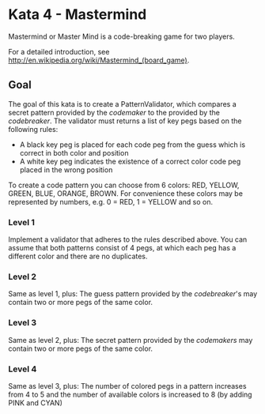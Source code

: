 # Kata 4 - Mastermind

Mastermind or Master Mind is a code-breaking game for two players.

For a detailed introduction, see http://en.wikipedia.org/wiki/Mastermind_(board_game).


## Goal

The goal of this kata is to create a PatternValidator, which compares a secret pattern provided by the 
_codemaker_ to the provided by the _codebreaker_. The validator must returns a list of key pegs based on the
following rules:
- A black key peg is placed for each code peg from the guess which is correct in both color and position
- A white key peg indicates the existence of a correct color code peg placed in the wrong position

To create a code pattern you can choose from 6 colors: RED, YELLOW, GREEN, BLUE, ORANGE, BROWN. For convenience
these colors may be represented by numbers, e.g. 0 = RED, 1 = YELLOW and so on.


### Level 1

Implement a validator that adheres to the rules described above. You can assume that both patterns consist of 4 pegs,
at which each peg has a different color and there are no duplicates.


### Level 2

Same as level 1, plus: The guess pattern provided by the _codebreaker_'s may contain two or more pegs of the same color.


### Level 3

Same as level 2, plus: The secret pattern provided by the _codemakers_ may contain two or more pegs of the same color.


### Level 4

Same as level 3, plus: The number of colored pegs in a pattern increases from 4 to 5 and the number of available
colors is increased to 8 (by adding PINK and CYAN)
